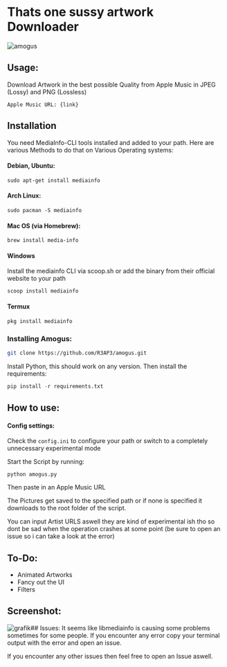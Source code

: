 # Thats one sussy artwork Downloader
![amogus](https://user-images.githubusercontent.com/89069925/147856498-ce8049f1-1248-4f25-a425-da7dc9b404f7.jpg)
## Usage:
Download Artwork in the best possible Quality from Apple Music in JPEG (Lossy) and PNG (Lossless)
```
Apple Music URL: {link}
```

## Installation
You need MediaInfo-CLI tools installed and added to your path. Here are various Methods to do that on Various Operating systems:

#### Debian, Ubuntu:
```
sudo apt-get install mediainfo
```
#### Arch Linux:
```
sudo pacman -S mediainfo
```
#### Mac OS (via Homebrew):
```
brew install media-info
```
#### Windows
Install the mediainfo CLI via scoop.sh or add the binary from their official website to your path
```
scoop install mediainfo
``` 

#### Termux
``` 
pkg install mediainfo
```
### Installing Amogus:

```bash
git clone https://github.com/R3AP3/amogus.git
```
Install Python, this should work on any version. Then install the requirements:
```python
pip install -r requirements.txt
```
## How to use:

#### Config settings:
Check the `config.ini` to configure your path or switch to a completely unnecessary experimental mode

Start the Script by running:
```
python amogus.py
```
Then paste in an Apple Music URL

The Pictures get saved to the specified path or if none is specified it downloads to the root folder of the script.

You can input Artist URLS aswell they are kind of experimental ish tho so dont be sad when the operation crashes at some point (be sure to open an issue so i can take a look at the error)

## To-Do:

- Animated Artworks
- Fancy out the UI
- Filters

## Screenshot:
![grafik](https://user-images.githubusercontent.com/89069925/147856427-7653deeb-a6e8-46ae-9e4b-944897b45031.png)## Issues:
It seems like libmediainfo is causing some problems sometimes for some people. If you encounter any error copy your terminal output with the error and open an issue.

If you encounter any other issues then feel free to open an Issue aswell.
